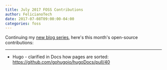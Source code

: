 ```yaml
---
title: July 2017 FOSS Contributions
author: FelicianoTech
date: 2017-07-08T09:00:00-04:00
categories: foss
---
```


Continuing my [new blog series][1], here's this month's open-source contributions:

[1]: /blog/january-2017-foss-contributions/

---

- Hugo - clarified in Docs how pages are sorted: <https://github.com/gohugoio/hugoDocs/pull/40>
